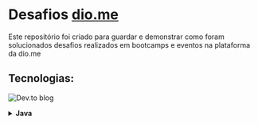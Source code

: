 # Desafios [dio.me](https://www.dio.me/)

Este repositório foi criado para guardar e demonstrar como foram solucionados desafios realizados em bootcamps e eventos na plataforma da dio.me

## Tecnologias:



![Dev.to blog](https://img.shields.io/static/v1?color=red&label=Dev&message=Java&style=for-the-badge&logo=Java">)


<details>
	<summary><strong>Java</strong></summary>
	<br />
	<div align="left">
		<!-- Santander 2024 - Backend com Java -->
		<table border=1>
			<tr>
				<th colspan="4">
				<a href="https://github.com/CosmodLima/dio-desafios/tree/main/src/com/cosmo/dio/desafios">
					Bootcamp Santander - Backend com Java
				</a>
			</th>
			</tr>
			<tr>
				<th>Etapa</th>
				<th>Desafio</th>
				<th>Solução</th>
				<th>Status</th>
			</tr>
				<tr>
					<td align="center">1</td>
					<td>Conta no Terminal</td>
					<td>
						<a href="https://github.com/CosmodLima/dio-desafios/tree/main/src/com/cosmo/dio/desafios/conta_terminal">
							Código
						</a>
					</td>
					<td align="center">✅</td>
				</tr>
    	<tr>
					<td align="center">1</td>
					<td>Contador</td>
					<td>
						<a href="https://github.com/CosmodLima/dio-desafios/tree/main/src/com/cosmo/dio/desafios/contador">
							Código
						</a>
					</td>
					<td align="center">✅</td>
				</tr>
